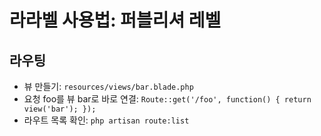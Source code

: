 # 라라벨 사용법: 퍼블리셔 레벨

## 라우팅
* 뷰 만들기: ``` resources/views/bar.blade.php ```
* 요청 foo를 뷰 bar로 바로 연결: ``` Route::get('/foo', function() { return view('bar'); }); ```
* 라우트 목록 확인: ``` php artisan route:list ```